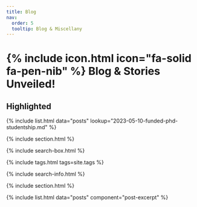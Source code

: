 ```yaml
---
title: Blog
nav:
  order: 5
  tooltip: Blog & Miscellany
---
```


# {% include icon.html icon="fa-solid fa-pen-nib" %} Blog & Stories Unveiled!

## Highlighted

{% include list.html data="posts" lookup="2023-05-10-funded-phd-studentship.md" %}

{% include section.html %}

{% include search-box.html %}

{% include tags.html tags=site.tags %}

{% include search-info.html %}

{% include section.html %}

{% include list.html data="posts" component="post-excerpt" %}
